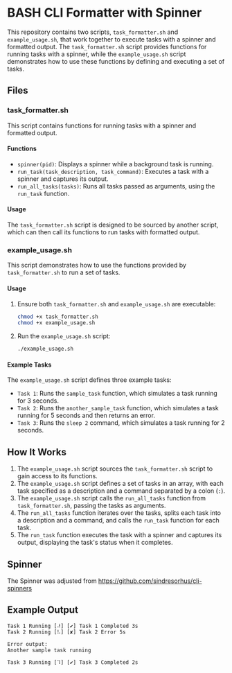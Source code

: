 # BASH CLI Formatter with Spinner

This repository contains two scripts, `task_formatter.sh` and `example_usage.sh`, that work together to execute tasks with a spinner and formatted output. The `task_formatter.sh` script provides functions for running tasks with a spinner, while the `example_usage.sh` script demonstrates how to use these functions by defining and executing a set of tasks.

## Files

### task_formatter.sh

This script contains functions for running tasks with a spinner and formatted output.

#### Functions

- `spinner(pid)`: Displays a spinner while a background task is running.
- `run_task(task_description, task_command)`: Executes a task with a spinner and captures its output.
- `run_all_tasks(tasks)`: Runs all tasks passed as arguments, using the `run_task` function.

#### Usage

The `task_formatter.sh` script is designed to be sourced by another script, which can then call its functions to run tasks with formatted output.

### example_usage.sh

This script demonstrates how to use the functions provided by `task_formatter.sh` to run a set of tasks.

#### Usage

1. Ensure both `task_formatter.sh` and `example_usage.sh` are executable:
    ```bash
    chmod +x task_formatter.sh
    chmod +x example_usage.sh
    ```

2. Run the `example_usage.sh` script:
    ```bash
    ./example_usage.sh
    ```

#### Example Tasks

The `example_usage.sh` script defines three example tasks:

- `Task 1`: Runs the `sample_task` function, which simulates a task running for 3 seconds.
- `Task 2`: Runs the `another_sample_task` function, which simulates a task running for 5 seconds and then returns an error.
- `Task 3`: Runs the `sleep 2` command, which simulates a task running for 2 seconds.

## How It Works

1. The `example_usage.sh` script sources the `task_formatter.sh` script to gain access to its functions.
2. The `example_usage.sh` script defines a set of tasks in an array, with each task specified as a description and a command separated by a colon (`:`).
3. The `example_usage.sh` script calls the `run_all_tasks` function from `task_formatter.sh`, passing the tasks as arguments.
4. The `run_all_tasks` function iterates over the tasks, splits each task into a description and a command, and calls the `run_task` function for each task.
5. The `run_task` function executes the task with a spinner and captures its output, displaying the task's status when it completes.

## Spinner
The Spinner was adjusted from https://github.com/sindresorhus/cli-spinners

## Example Output

```plaintext
Task 1 Running [⠼] [✔] Task 1 Completed 3s
Task 2 Running [⠧] [✘] Task 2 Error 5s

Error output:
Another sample task running

Task 3 Running [⠹] [✔] Task 3 Completed 2s
